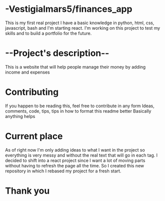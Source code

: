 # -Vestigialmars5/finances_app
This is my first real project I have a basic knowledge in python, html, css, javascript, bash and I'm starting react. I'm working on this project to test my skills and to build a portfolio for the future.

# --Project's description--
This is a website that will help people manage their money by adding income and expenses 

# Contributing
If you happen to be reading this, feel free to contribute in any form Ideas, comments, code, tips, tips in how to format this readme better Basically anything helps

# Current place
As of right now I'm only adding ideas to what I want in the project so everything is very messy and without the real text that will go in each tag. I decided to shift into a react project since I want a lot of moving parts without having to refresh the page all the time. So I created this new repository in which I rebased my project for a fresh start.

# Thank you
